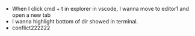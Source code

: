 - When I click cmd + t in explorer in vscode, I wanna move to editor1 and open a new tab
- I wanna highlight bottom of dir showed in terminal.
- conflict222222
